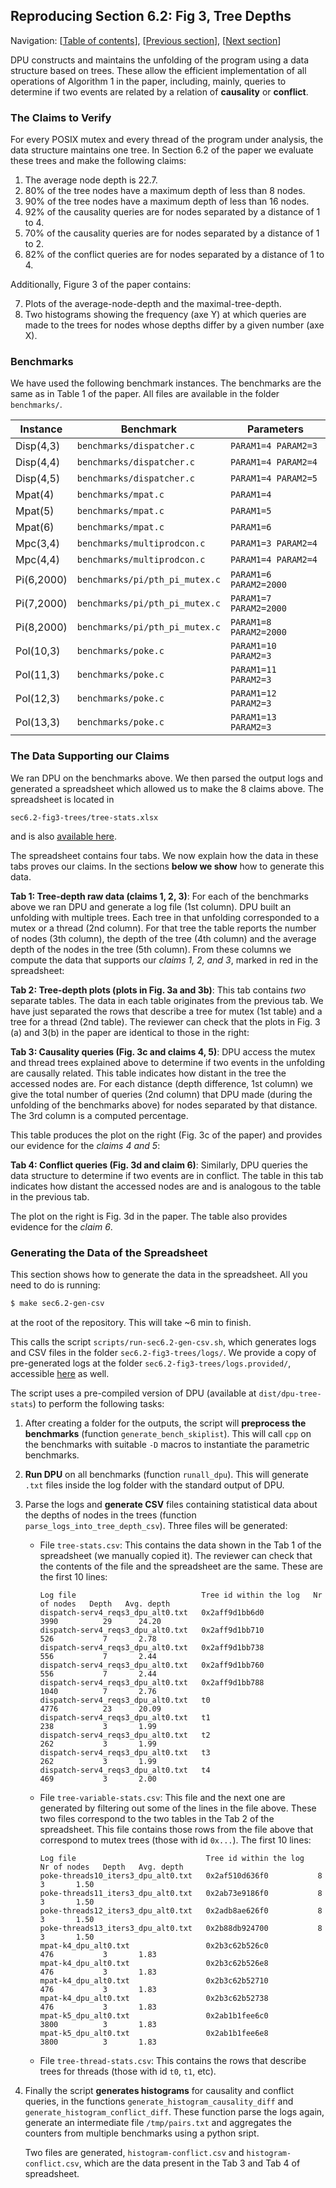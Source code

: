 ## Reproducing Section 6.2: Fig 3, Tree Depths

Navigation: [[Table of contents]], [[Previous section]], [[Next section]]

[Table of contents]: 1-intro.md#index
[Previous section]: 3-section-6.1.md
[Next section]: 5-section-6.3.md

DPU constructs and maintains the unfolding of the program using a
data structure based on trees. These allow the efficient implementation of all
operations of Algorithm 1 in the paper, including, mainly, queries to determine
if two events are related by a relation of **causality** or **conflict**.

### The Claims to Verify

For every POSIX mutex and every thread of the program under analysis, the data
structure maintains one tree. In Section 6.2 of the paper we evaluate these
trees and make the following claims:

1. The average node depth is 22.7.
2. 80% of the tree nodes have a maximum depth of less than 8 nodes.
3. 90% of the tree nodes have a maximum depth of less than 16 nodes.
4. 92% of the causality queries are for nodes separated by a distance of 1 to 4.
5. 70% of the causality queries are for nodes separated by a distance of 1 to 2.
6. 82% of the conflict queries are for nodes separated by a distance of 1 to 4.

Additionally, Figure 3 of the paper contains:

7. Plots of the average-node-depth and the maximal-tree-depth.
8. Two histograms showing the frequency (axe Y) at which queries are made to
   the trees for nodes whose depths differ by a given number (axe X).

### Benchmarks

We have used the following benchmark instances. The benchmarks are the same as
in Table 1 of the paper. All files are available in the folder `benchmarks/`.

| Instance   | Benchmark                      | Parameters
| -----------|--------------------------------| ------------------------
| Disp(4,3)  | `benchmarks/dispatcher.c`      | `PARAM1=4 PARAM2=3`
| Disp(4,4)  | `benchmarks/dispatcher.c`      | `PARAM1=4 PARAM2=4`
| Disp(4,5)  | `benchmarks/dispatcher.c`      | `PARAM1=4 PARAM2=5`
| Mpat(4)    | `benchmarks/mpat.c`            | `PARAM1=4`
| Mpat(5)    | `benchmarks/mpat.c`            | `PARAM1=5`
| Mpat(6)    | `benchmarks/mpat.c`            | `PARAM1=6`
| Mpc(3,4)   | `benchmarks/multiprodcon.c`    | `PARAM1=3 PARAM2=4`
| Mpc(4,4)   | `benchmarks/multiprodcon.c`    | `PARAM1=4 PARAM2=4`
| Pi(6,2000) | `benchmarks/pi/pth_pi_mutex.c` | `PARAM1=6 PARAM2=2000`
| Pi(7,2000) | `benchmarks/pi/pth_pi_mutex.c` | `PARAM1=7 PARAM2=2000`
| Pi(8,2000) | `benchmarks/pi/pth_pi_mutex.c` | `PARAM1=8 PARAM2=2000`
| Pol(10,3)  | `benchmarks/poke.c`            | `PARAM1=10 PARAM2=3`
| Pol(11,3)  | `benchmarks/poke.c`            | `PARAM1=11 PARAM2=3`
| Pol(12,3)  | `benchmarks/poke.c`            | `PARAM1=12 PARAM2=3`
| Pol(13,3)  | `benchmarks/poke.c`            | `PARAM1=13 PARAM2=3`


### The Data Supporting our Claims

We ran DPU on the benchmarks above. We then parsed the output logs and
generated a spreadsheet which allowed us to make the 8 claims above.
The spreadsheet is located in

```
sec6.2-fig3-trees/tree-stats.xlsx
```

and is also [available here](../sec6.2-fig3-trees/tree-stats.xlsx).

The spreadsheet contains four tabs. We now explain how the data in these tabs
proves our claims. In the sections **below we show** how to generate this data.

**Tab 1: Tree-depth raw data (claims 1, 2, 3)**:
For each of the benchmarks above we ran DPU and generate a log file (1st column).
DPU built an unfolding with multiple trees. Each tree in that unfolding
corresponded to a mutex or a thread (2nd column). For that tree the table
reports the number of nodes (3th column), the depth of the tree (4th column) and
the average depth of the nodes in the tree (5th column).  From these columns we
compute the data that supports our *claims 1, 2, and 3*, marked in red in the
spreadsheet:

**Tab 2: Tree-depth plots (plots in Fig. 3a and 3b)**:
This tab contains _two_ separate tables. The data in each table originates from
the previous tab. We have just separated the rows that describe a tree for mutex
(1st table) and a tree for a thread (2nd table). The reviewer can check that the
plots in Fig. 3 (a) and 3(b) in the paper are identical to those in the right:

**Tab 3: Causality queries (Fig. 3c and claims 4, 5)**:
DPU access the mutex and thread trees explained above to determine if two events
in the unfolding are causally related. This table indicates how distant in the
tree the accessed nodes are. For each distance (depth difference, 1st column) we
give the total number of queries (2nd column) that DPU made (during the
unfolding of the benchmarks above) for nodes separated by that distance. The 3rd
column is a computed percentage.

This table produces the plot on the right (Fig. 3c of the paper) and provides
our evidence for the *claims 4 and 5*:

**Tab 4: Conflict queries (Fig. 3d and claim 6)**:
Similarly, DPU queries the data structure to determine if two events are in conflict.
The table in this tab indicates how distant the accessed nodes are and is
analogous to the table in the previous tab.

The plot on the right is Fig. 3d in the paper.  The table also provides evidence
for the *claim 6*.

### Generating the Data of the Spreadsheet

This section shows how to generate the data in the spreadsheet. All you need to
do is running:

```sh
$ make sec6.2-gen-csv
```

at the root of the repository. This will take ~6 min to finish.

This calls the script `scripts/run-sec6.2-gen-csv.sh`, which generates logs and
CSV files in the folder `sec6.2-fig3-trees/logs/`. We provide a copy of
pre-generated logs at the folder `sec6.2-fig3-trees/logs.provided/`, accessible
[here](sec6.2-fig3-trees/logs.provided/) as well.

The script uses a pre-compiled version of DPU (available at
`dist/dpu-tree-stats`) to perform the following tasks:

1. After creating a folder for the outputs, the script will **preprocess the
   benchmarks** (function `generate_bench_skiplist`). This will call `cpp` on
   the benchmarks with suitable `-D` macros to instantiate the parametric
   benchmarks.

2. **Run DPU** on all benchmarks (function `runall_dpu`). This will generate
   `.txt` files inside the log folder with the standard output of DPU.

3. Parse the logs and **generate CSV** files containing statistical data about
   the depths of nodes in the trees (function `parse_logs_into_tree_depth_csv`).
   Three files will be generated:

   * File `tree-stats.csv`:
     This contains the data shown in the Tab 1 of the spreadsheet (we manually
     copied it). The reviewer can check that the contents of the file and the
     spreadsheet are the same. These are the first 10 lines:

     ```csv
     Log file                            Tree id within the log   Nr of nodes   Depth   Avg. depth
     dispatch-serv4_reqs3_dpu_alt0.txt   0x2aff9d1bb6d0           3990          29      24.20
     dispatch-serv4_reqs3_dpu_alt0.txt   0x2aff9d1bb710           526           7       2.78
     dispatch-serv4_reqs3_dpu_alt0.txt   0x2aff9d1bb738           556           7       2.44
     dispatch-serv4_reqs3_dpu_alt0.txt   0x2aff9d1bb760           556           7       2.44
     dispatch-serv4_reqs3_dpu_alt0.txt   0x2aff9d1bb788           1040          7       2.76
     dispatch-serv4_reqs3_dpu_alt0.txt   t0                       4776          23      20.09
     dispatch-serv4_reqs3_dpu_alt0.txt   t1                       238           3       1.99
     dispatch-serv4_reqs3_dpu_alt0.txt   t2                       262           3       1.99
     dispatch-serv4_reqs3_dpu_alt0.txt   t3                       262           3       1.99
     dispatch-serv4_reqs3_dpu_alt0.txt   t4                       469           3       2.00
     ```

   * File `tree-variable-stats.csv`:
     This file and the next one are generated by filtering out some of the
     lines in the file above.  These two files correspond to the two tables in
     the Tab 2 of the spreadsheet. This file contains those rows from the file
     above that correspond to mutex trees (those with id `0x...`). The first 10
     lines:

     ```csv
     Log file                             Tree id within the log   Nr of nodes   Depth   Avg. depth
     poke-threads10_iters3_dpu_alt0.txt   0x2af510d636f0           8             3       1.50
     poke-threads11_iters3_dpu_alt0.txt   0x2ab73e9186f0           8             3       1.50
     poke-threads12_iters3_dpu_alt0.txt   0x2adb8ae626f0           8             3       1.50
     poke-threads13_iters3_dpu_alt0.txt   0x2b88db924700           8             3       1.50
     mpat-k4_dpu_alt0.txt                 0x2b3c62b526c0           476           3       1.83
     mpat-k4_dpu_alt0.txt                 0x2b3c62b526e8           476           3       1.83
     mpat-k4_dpu_alt0.txt                 0x2b3c62b52710           476           3       1.83
     mpat-k4_dpu_alt0.txt                 0x2b3c62b52738           476           3       1.83
     mpat-k5_dpu_alt0.txt                 0x2ab1b1fee6c0           3800          3       1.83
     mpat-k5_dpu_alt0.txt                 0x2ab1b1fee6e8           3800          3       1.83
     ```

   * File `tree-thread-stats.csv`:
     This contains the rows that describe trees for threads (those with id `t0`, `t1`, etc).

4. Finally the script **generates histograms** for causality and conflict
   queries, in the functions `generate_histogram_causality_diff` and
   `generate_histogram_conflict_diff`. These function parse the logs again,
   generate an intermediate file `/tmp/pairs.txt` and aggregates the counters
   from multiple benchmarks using a python sript.

   Two files are generated, `histogram-conflict.csv` and
   `histogram-conflict.csv`, which are the data present in the Tab 3 and Tab 4
   of spreadsheet.

